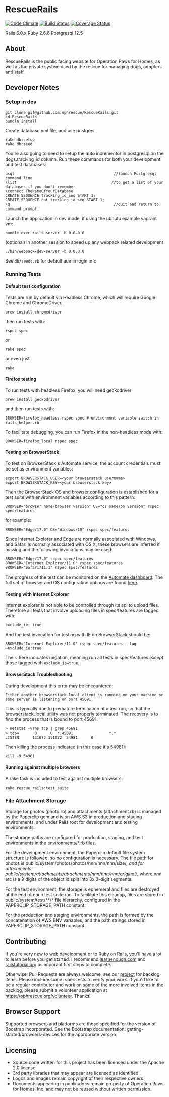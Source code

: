 # RescueRails

[![Code Climate](https://codeclimate.com/github/ophrescue/RescueRails.png)](https://codeclimate.com/github/ophrescue/RescueRails) [![Build Status](https://travis-ci.org/ophrescue/RescueRails.svg?branch=master)](https://travis-ci.org/ophrescue/RescueRails) [![Coverage Status](https://coveralls.io/repos/github/ophrescue/RescueRails/badge.svg?branch=master)](https://coveralls.io/github/ophrescue/RescueRails?branch=master)

Rails 6.0.x
Ruby 2.6.6
Postgresql 12.5

## About
RescueRails is the public facing website for Operation Paws for Homes, as well as the private system used by the rescue for managing dogs, adopters and staff.


## Developer Notes
### Setup in dev

    git clone git@github.com:ophrescue/RescueRails.git
    cd RescueRails
    bundle install

Create database.yml file, and use postgres

    rake db:setup
    rake db:seed

You're also going to need to setup the auto incrementor in postgresql on the dogs.tracking_id column.  Run these commands for both your development and test databases:

```
psql                                            //launch Postgresql command line
\list                                          //to get a list of your databases if you don't remember
\connect TheNameOfYourDatabase
CREATE SEQUENCE tracking_id_seq START 1;
CREATE SEQUENCE cat_tracking_id_seq START 1;
\q                                              //quit and return to command prompt.
```

Launch the application in dev mode, if using the ubnutu example vagrant vm:
```
bundle exec rails server -b 0.0.0.0
```

(optional) in another session to speed up any webpack related development
```
./bin/webpack-dev-server -b 0.0.0.0
```

See `db/seeds.rb` for default admin login info

### Running Tests
#### Default test configuration
Tests are run by default via Headless Chrome, which will require Google Chrome and ChromeDriver.
```
brew install chromedriver
```
then run tests with:
```
rspec spec
```
or
```
rake spec
```
or even just
```
rake
```
#### Firefox testing
To run tests with headless Firefox, you will need geckodriver
```
brew install geckodriver
```
and then run tests with:
```
BROWSER=firefox_headless rspec spec # environment variable switch in rails_helper.rb
```
To facilitate debugging, you can run Firefox in the non-headless mode with:
```
BROWSER=firefox_local rspec spec
```
#### Testing on BrowserStack
To test on BrowserStack's Automate service, the account credentials must be set as environment variables:
```
export BROWSERSTACK_USER=<your browserstack username>
export BROWSERSTACK_KEY=<your browserstack key>
```
Then the BrowserStack OS and browser configuration is established for a test suite with environment variables according to this pattern:
```
BROWSER="browser name/browser version" OS="os name/os version" rspec spec/features
```
for example:
```
BROWSER="Edge/17.0" OS="Windows/10" rspec spec/features
```
Since Internet Explorer and Edge are normally associated with Windows, and Safari is normally associated with OS X, these browsers are inferred if missing and the following invocations may be used:
```
BROWSER="Edge/17.0" rspec spec/features
BROWSER="Internet Explorer/11.0" rspec spec/features
BROWSER="Safari/11.1" rspec spec/features
```
The progress of the test can be monitored on the [Automate dashboard](https://automate.browserstack.com).
The full set of browser and OS configuration options are found [here](https://www.browserstack.com/automate/capabilities).
#### Testing with Internet Explorer
Internet explorer is not able to be controlled through its api to upload files. Therefore all tests that involve uploading files in spec/features are tagged with:
```
exclude_ie: true
```
And the test invocation for testing with IE on BrowserStack should be:
```
BROWSER="Internet Explorer/11.0" rspec spec/features --tag ~exclude_ie:true
```
The ~ here indicates negation, meaning run all tests in spec/features _except_ those tagged with `exclude_ie=true`.
#### BrowserStack Troubleshooting
During development this error may be encountered:
```
Either another browserstack local client is running on your machine or some server is listening on port 45691
```
This is typically due to premature termination of a test run, so that the browserstack_local utility was not properly terminated.
The recovery is to find the process that is bound to port 45691:
```
> netstat -vanp tcp | grep 45691
> tcp4       0      0  *.45691                *.*                    LISTEN      131072 131072  54981      0
```
Then killing the process indicated (in this case it's 54981):
```
kill -9 54981
```
#### Running against multiple browsers
A rake task is included to test against multiple browsers:
```
rake rescue_rails:test_suite
```
### File Attachment Storage
Storage for photos (photo.rb) and attachments (attachment.rb) is managed by the Paperclip gem and is on AWS S3 in production and staging environments, and under Rails root for development and testing environments.

The storage paths are configured for production, staging, and test environments in the environments/*.rb files.

For the development environment, the Paperclip default file system structure is followed, so no configuration is necessary. The file path for photos is public/system/photos/photos/nnn/nnn/nnn/size/*, and for attachments: public/system/attachments/attachments/nnn/nnn/nnn/original/*, where nnn etc is a 9 digits of the object id split into 3x 3-digit segments.

For the test environment, the storage is ephemeral and files are destroyed at the end of each test suite run. To facilitate this cleanup, files are stored in public/system/test/**/* file hierarchy, configured in the PAPERCLIP_STORAGE_PATH constant.

For the production and staging environments, the path is formed by the concatenation of AWS ENV variables, and the path strings stored in PAPERCLIP_STORAGE_PATH constant.

## Contributing

If you're very new to web development or to Ruby on Rails, you'll have a lot to learn before you get started.  I recommend [learnenough.com](https://www.learnenough.com/) and [railstutorial.org](https://www.railstutorial.org/) as imporant first steps to complete.

Otherwise, Pull Requests are always welcome, see our [project](https://github.com/orgs/ophrescue/projects/1) for backlog items.  Please include some rspec tests to verify your work.  If you'd like to be a regular contributor and work on some of the more involved items in the backlog, please submit a volunteer application at https://ophrescue.org/volunteer.  Thanks!

## Browser Support
Supported browsers and platforms are those specified for the version of Boostrap incorporated. See the Bootstrap documentation: getting-started/browsers-devices for the appropriate version.

## Licensing
* Source code written for this project has been licensed under the Apache 2.0 license
* 3rd party libraries that may appear are licensed as identified.
* Logos and images remain copyright of their respective owners.
* Documents appearing in public\docs remain property of Operation Paws for Homes, Inc. and may not be reused without written permission.
